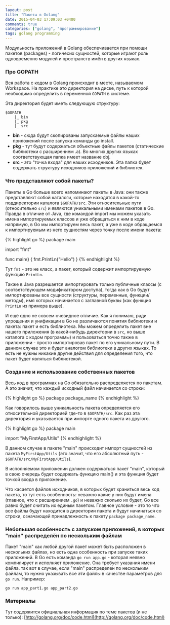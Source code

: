 ```yaml
---
layout: post
title: "Пакеты в Golang"
date: 2015-04-03 17:09:03 +0400
comments: true
categories: ["golang", "программирование"]
tags: golang programming
---
```


Модульность приложений в Golang обеспечивается при помощи пакетов (packages) - логичесих сущностей, которые играют роль одновременно модулей и пространств имён в других языках.

### Про GOPATH

Вся работа с кодом в Golang происходит в месте, называемом Workspace. На практике это директория на диске, путь к которой необходимо определить в переменной `GOPATH` в системе.

Эта директория будет иметь следующую структуру:

	$GOPATH
		|_ bin
		|_ pkg
		|_ src  

* **bin** - сюда будут скопированы запускаемые файлы наших приложений после запуска команды go install.
* **pkg** - тут будут содержаться объектные файлы пакетов (статические библиотеки с расширением .a). Во многих других языках соответствующая папка имеет название obj.
* **src** - это "точка входа" для наших исходников. Эта папка будет содержать структуру исходников приложений и библиотек.

<!-- more -->

### Что представляют собой пакеты?

Пакеты в Go больше всего напоминают пакеты в Java: они также представляют собой каталоги, которые находятся в какой-то поддиректории каталога `$GOPATH/src`. Эти относительные пути (относительно `src`) и являются уникальными именами пакетов в Go. Правда в отличие от Java, где командой import мы можем указать имена импортируемых классов и уже обращаться к ним в коде напрямую, в Go мы импортируем весь пакет, а уже в коде обращаемся к импортируемым из него сущностям через точку после имени пакета:

{% highlight go %}
package main

import "fmt"

func main() {
	fmt.PrintLn("Hello")
}
{% endhighlight %}

Тут `fmt` - это не класс, а пакет, который содержит импортируемую функцию `PrintLn`.

Также в Java разрешается импортировать только публичные классы (с соответствующем модификатором доступа), тогда как в Go будут импортированы все сущности (структуры, переменные, функции/методы), имя которых начинается с заглавной буквы (как функция `PrintLn` из примера выше).

И ещё одно не совсем очевидное отличие. Как я понимаю, ради упрощения и унификации в Go не различаются понятия библиотеки и пакета: пакет и есть библиотека. Мы можем определить пакет вне нашего приложения (в какой-нибудь директории в `src`, но выше каталога с кодом программы) и пользоваться точно также в приложении - просто импортировав пакет по его уникальному пути. В данном случае это и будет аналогом библиотеки в других языках. То есть не нужны никакие другие действия для определения того, что пакет будет являться библиотекой.

### Создание и использование собственных пакетов

Весь код в программах на Go обязательно распределяется по пакетам. А это значит, что каждый исходный файл начинается со строки:

{% highlight go %}
package package_name
{% endhighlight %}

Как говорилось выше уникальность пакета определяется его относительной директорией где-то в `$GOPATH/src`. Как раз эта директория и указывается при импорте одного пакета из другого.

{% highlight go %}
package main

import "MyFirstApp/Utils"
{% endhighlight %}

В данном случае в пакете "main" происходит импорт сущностей из пакета `MyFirstApp/Utils` (это значит, что его абсолютный путь - `$GOPATH/src/MyFirstApp/Utils`).

В исполняемом приложении должен содержаться пакет "main", который в свою очередь будет содержать функцию main() и эта функция будет точкой входа в приложение.

Что касается файлов исходников, в которых будет храниться весь код пакета, то тут есть особенность: неважно какие у них будут имена (главное, что с расширением `.go`) и неважно сколько их будет, Go все равно будет считать их единым пакетом. Главное условие - это то что все файлы будут находится в директории пакета и будут начинаться со строки, означающей принадлежность к пакету `package package_name`.

### Небольшая особенность с запуском приложений, в которых "main" распределён по нескольким файлам

Пакет "main" как любой другой пакет может быть расположен в нескольких файлах, но есть одна особенность при запуске таких приложений. В Go есть команда `go run app.go` - которая неявно компилирует и исполняет приложение. Она требует указания имени файла. так вот в случае, если "main" распределен по нескольким файлам, то нужно указывать все эти файлы в качестве параметров для `go run`. Например:

```
go run app_part1.go app_part2.go
```

### Материалы

Тут содержится официальная информация по теме пакетов (и не только): [http://golang.org/doc/code.html](http://golang.org/doc/code.html)